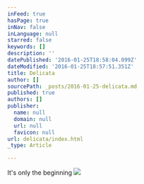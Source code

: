 ```yaml
---
inFeed: true
hasPage: true
inNav: false
inLanguage: null
starred: false
keywords: []
description: ''
datePublished: '2016-01-25T18:58:04.099Z'
dateModified: '2016-01-25T18:57:51.351Z'
title: Delicata
author: []
sourcePath: _posts/2016-01-25-delicata.md
published: true
authors: []
publisher:
  name: null
  domain: null
  url: null
  favicon: null
url: delicata/index.html
_type: Article

---
```

It's only the beginning
![](https://s3-us-west-2.amazonaws.com/the-grid-img/p/6233483a7494e866921194a9cff4de5828e0e48c.jpg)